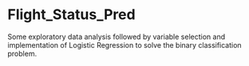 # Flight_Status_Pred

Some exploratory data analysis followed by variable selection and implementation of Logistic Regression to solve the binary classification problem.
